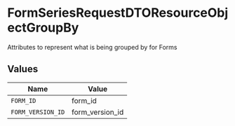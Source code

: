 # FormSeriesRequestDTOResourceObjectGroupBy

Attributes to represent what is being grouped by for Forms


## Values

| Name              | Value             |
| ----------------- | ----------------- |
| `FORM_ID`         | form_id           |
| `FORM_VERSION_ID` | form_version_id   |